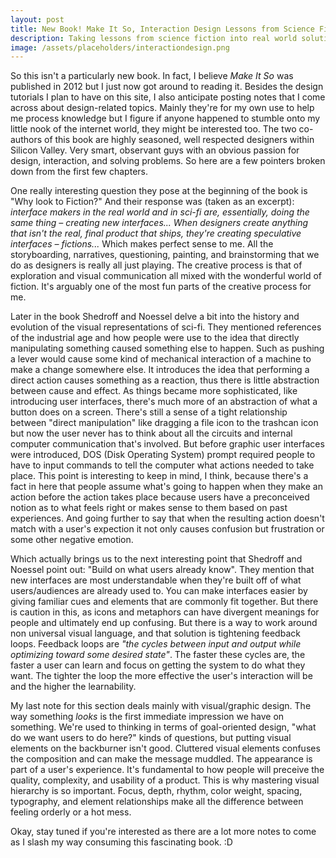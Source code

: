 ```yaml
---
layout: post
title: New Book! Make It So, Interaction Design Lessons from Science Fiction
description: Taking lessons from science fiction into real world solutions
image: /assets/placeholders/interactiondesign.png
---
```

So this isn't a particularly new book. In fact, I believe <i>Make It So</i> was published in 2012 but I just now got around to reading it. Besides the design tutorials I plan to have on this site, I also anticipate posting notes that I come across about design-related topics. Mainly they're for my own use to help me process knowledge but I figure if anyone happened to stumble onto my little nook of the internet world, they might be interested too. The two co-authors of this book are highly seasoned, well respected designers within Silicon Valley. Very smart, observant guys with an obvious passion for design, interaction, and solving problems. So here are a few pointers broken down from the first few chapters.

One really interesting question they pose at the beginning of the book is "Why look to Fiction?" And their response was (taken as an excerpt): <i>interface makers in the real world and in sci-fi are, essentially, doing the same thing – creating new interfaces... When designers create anything that isn't the real, final product that ships, they're creating speculative interfaces – fictions...</i> Which makes perfect sense to me. All the storyboarding, narratives, questioning, painting, and brainstorming that we do as designers is really all just playing. The creative process is that of exploration and visual communication all mixed with the wonderful world of fiction. It's arguably one of the most fun parts of the creative process for me.

Later in the book Shedroff and Noessel delve a bit into the history and evolution of the visual representations of sci-fi. They mentioned references of the industrial age and how people were use to the idea that directly manipulating something caused something else to happen. Such as pushing a lever would cause some kind of mechanical interaction of a machine to make a change somewhere else. It introduces the idea that performing a direct action causes something as a reaction, thus there is little abstraction between cause and effect. As things became more sophisticated, like introducing user interfaces, there's much more of an abstraction of what a button does on a screen. There's still a sense of a tight relationship between "direct manipulation" like dragging a file icon to the trashcan icon but now the user never has to think about all the circuits and internal computer communication that's involved. But before graphic user interfaces were introduced, DOS (Disk Operating System) prompt required people to have to input commands to tell the computer what actions needed to take place. This point is interesting to keep in mind, I think, because there's a fact in here that people assume what's going to happen when they make an action before the action takes place because users have a preconceived notion as to what feels right or makes sense to them based on past experiences. And going further to say that when the resulting action doesn't match with a user's expection it not only causes confusion but frustration or some other negative emotion.

Which actually brings us to the next interesting point that Shedroff and Noessel point out: "Build on what users already know". They mention that new interfaces are most understandable when they're built off of what users/audiences are already used to. You can make interfaces easier by giving familiar cues and elements that are commonly fit together. But there is caution in this, as icons and metaphors can have divergent meanings for people and ultimately end up confusing. But there is a way to work around non universal visual language, and that solution is tightening feedback loops. Feedback loops are <i>"the cycles between input and output while optimizing toward some desired state"</i>. The faster these cycles are, the faster a user can learn and focus on getting the system to do what they want. The tighter the loop the more effective the user's interaction will be and the higher the learnability.

My last note for this section deals mainly with visual/graphic design. The way something <i>looks</i> is the first immediate impression we have on something. We're used to thinking in terms of goal-oriented design, "what do we want users to do here?" kinds of questions, but putting visual elements on the backburner isn't good. Cluttered visual elements confuses the composition and can make the message muddled. The appearance is part of a user's experience. It's fundamental to how people will preceive the quality, complexity, and usability of a product. This is why mastering visual hierarchy is so important. Focus, depth, rhythm, color weight, spacing, typography, and element relationships make all the difference between feeling orderly or a hot mess.  

Okay, stay tuned if you're interested as there are a lot more notes to come as I slash my way consuming this fascinating book. :D



